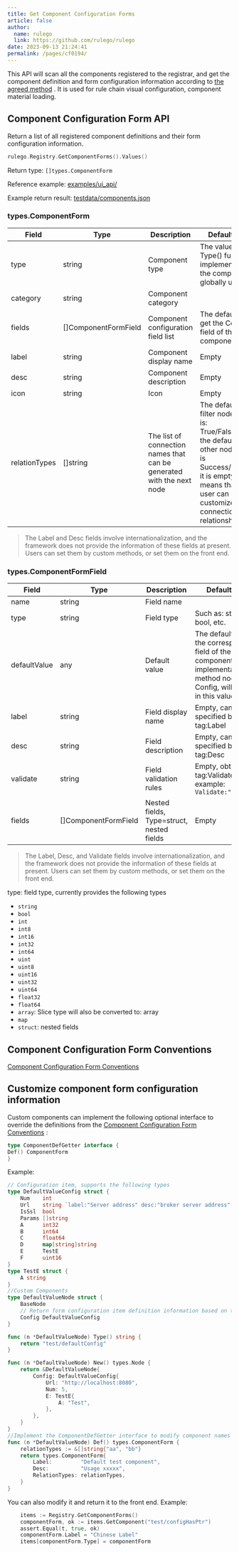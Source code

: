 ```yaml
---
title: Get Component Configuration Forms
article: false
author: 
  name: rulego
  link: https://github.com/rulego/rulego
date: 2023-09-13 21:24:41
permalink: /pages/cf0194/
---
```


This API will scan all the components registered to the registrar, and get the component definition and form 
configuration information according to [the agreed method](/en/pages/af0195/) . It is used for rule chain visual configuration, component material loading.

## Component Configuration Form API
Return a list of all registered component definitions and their form configuration information.

```go
rulego.Registry.GetComponentForms().Values()
```

Return type: `[]types.ComponentForm`

Reference example: [examples/ui_api/](https://github.com/rulego/rulego/tree/main/examples/ui_api/ui_api.go)

Example return result: [testdata/components.json](https://github.com/rulego/rulego/tree/main/doc/components.json)

###  types.ComponentForm

| Field         | Type                 | Description                                                           | Default value                                                                                                                                                                                   |
|---------------|----------------------|-----------------------------------------------------------------------|-------------------------------------------------------------------------------------------------------------------------------------------------------------------------------------------------|
| type          | string               | Component type                                                        | The value of the Type() function implemented by the component, globally unique                                                                                                                  |
| category      | string               | Component category                                                    |                                                                                                                                                                                                 |
| fields        | []ComponentFormField | Component configuration field list                                    | The default is to get the Config field of the component                                                                                                                                         |
| label         | string               | Component display name                                                | Empty                                                                                                                                                                                           |
| desc          | string               | Component description                                                 | Empty                                                                                                                                                                                           |
| icon          | string               | Icon                                                                  | Empty                                                                                                                                                                                           |
| relationTypes | []string             | The list of connection names that can be generated with the next node | The default for filter node types is: True/False/Failure; the default for other node types is Success/Failure, if it is empty, it means that the user can customize the connection relationship |

> The Label and Desc fields involve internationalization, and the framework does not provide the information of these fields at present. Users can set them by custom methods, or set them on the front end.

###  types.ComponentFormField

| Field        | Type                 | Description                               | Default value                                                                                                                        |
|--------------|----------------------|-------------------------------------------|--------------------------------------------------------------------------------------------------------------------------------------|
| name         | string               | Field name                                |                                                                                                                                      |
| type         | string               | Field type                                | Such as: string, int, bool, etc.                                                                                                     |
| defaultValue | any                  | Default value                             | The default value of the corresponding field of the component implementation method node.New(), Config, will be filled in this value |
| label        | string               | Field display name                        | Empty, can be specified by tag:Label                                                                                                 |
| desc         | string               | Field description                         | Empty, can be specified by tag:Desc                                                                                                  |
| validate     | string               | Field validation rules                    | Empty, obtained by tag:Validate. For example: `Validate:"required"`                                                                  |
| fields       | []ComponentFormField | Nested fields, Type=struct, nested fields | Empty                                                                                                                                |

> The Label, Desc, and Validate fields involve internationalization, and the framework does not provide the information of these fields at present. Users can set them by custom methods, or set them on the front end.

type: field type, currently provides the following types

- `string`
- `bool`
- `int`
- `int8`
- `int16`
- `int32`
- `int64`
- `uint`
- `uint8`
- `uint16`
- `uint32`
- `uint64`
- `float32`
- `float64`
- `array`: Slice type will also be converted to: array
- `map`
- `struct`: nested fields

## Component Configuration Form Conventions
[Component Configuration Form Conventions](/en/pages/af0195/)

## Customize component form configuration information

Custom components can implement the following optional interface to override the definitions from 
the [Component Configuration Form Conventions](/en/pages/af0195/) :
```go
type ComponentDefGetter interface {
Def() ComponentForm
}
```

Example:
```go
// Configuration item, supports the following types
type DefaultValueConfig struct {
	Num    int
	Url    string `label:"Server address" desc:"broker server address" validate:"required" `
	IsSsl  bool
	Params []string
	A      int32
	B      int64
	C      float64
	D      map[string]string
	E      TestE
	F      uint16
}
type TestE struct {
	A string
}
//Custom Components
type DefaultValueNode struct {
	BaseNode
	// Return form configuration item definition information based on the definition of this field
	Config DefaultValueConfig
}

func (n *DefaultValueNode) Type() string {
	return "test/defaultConfig"
}

func (n *DefaultValueNode) New() types.Node {
	return &DefaultValueNode{
		Config: DefaultValueConfig{
			Url: "http://localhost:8080",
			Num: 5,
			E: TestE{
				A: "Test",
			},
		},
	}
}
//Implement the ComponentDefGetter interface to modify component names and descriptions
func (n *DefaultValueNode) Def() types.ComponentForm {
	relationTypes := &[]string{"aa", "bb"}
	return types.ComponentForm{
		Label:         "Default test component",
		Desc:          "Usage xxxxx",
		RelationTypes: relationTypes,
	}
}

```

You can also modify it and return it to the front end.
Example:
```go
	items := Registry.GetComponentForms()
	componentForm, ok := items.GetComponent("test/configHasPtr")
	assert.Equal(t, true, ok)
	componentForm.Label = "Chinese Label"
	items[componentForm.Type] = componentForm
```